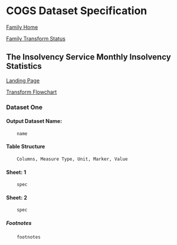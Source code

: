 # COGS Dataset Specification

[Family Home](https://gss-cogs.github.io/family-covid-19-AIRTABLE/datasets/specmenu.html)

[Family Transform Status](https://gss-cogs.github.io/family-covid-19-AIRTABLE/datasets/index.html)

## The Insolvency Service Monthly Insolvency Statistics 

[Landing Page](https://www.gov.uk/government/collections/monthly-insolvency-statistics)

[Transform Flowchart](https://gss-cogs.github.io/family-covid-19-AIRTABLE/datasets/specflowcharts.html?the-insolvency-service-monthly-insolvency-statistics/flowchart.ttl)

### Dataset One

#### Output Dataset Name:

		name

#### Table Structure

		Columns, Measure Type, Unit, Marker, Value

#### Sheet: 1

		spec

#### Sheet: 2

		spec

##### Footnotes

		footnotes

